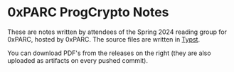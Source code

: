 # 0xPARC ProgCrypto Notes

These are notes written by attendees of the Spring 2024 reading group
for 0xPARC, hosted by 0xPARC.
The source files are written in [Typst](https://typst.app).

You can download PDF's from the releases on the right
(they are also uploaded as artifacts on every pushed commit).
